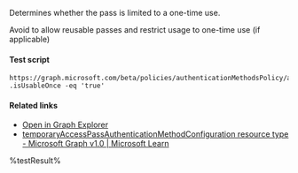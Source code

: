 Determines whether the pass is limited to a one-time use.

Avoid to allow reusable passes and restrict usage to one-time use (if applicable)

#### Test script
```
https://graph.microsoft.com/beta/policies/authenticationMethodsPolicy/authenticationMethodConfigurations('TemporaryAccessPass')
.isUsableOnce -eq 'true'
```

#### Related links

- [Open in Graph Explorer](https://developer.microsoft.com/en-us/graph/graph-explorer?request=policies/authenticationMethodsPolicy/authenticationMethodConfigurations('TemporaryAccessPass')&method=GET&version=beta&GraphUrl=https://graph.microsoft.com)
- [temporaryAccessPassAuthenticationMethodConfiguration resource type - Microsoft Graph v1.0 | Microsoft Learn](https://learn.microsoft.com/en-us/graph/api/resources/temporaryaccesspassauthenticationmethodconfiguration)


<!--- Results --->
%testResult%

